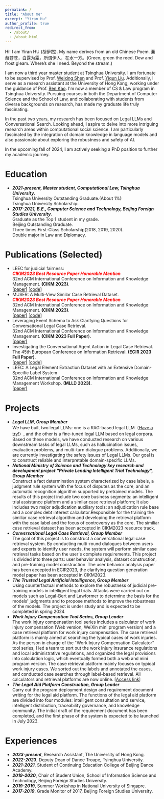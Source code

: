 ```yaml
---
permalink: /
title: "About me"
excerpt: "Yiran Hu"
author_profile: true
redirect_from: 
  - /about/
  - /about.html
---
```

Hi! I am Yiran HU (胡伊然). My name derives from an old Chinese Poem. 蒹葭苍苍，白露为霜。所谓伊人，在水一方。(Green, green the reed. Dew and frost gleam. Where’s she I need. Beyond the stream.)

I am now a third year master student at Tsinghua University.  I am fortunate to be supervised by Prof. [Weixing Shen](https://www.law.tsinghua.edu.cn/en/info/1056/1233.htm) and Prof. [Yiqun Liu](http://www.thuir.cn/group/~YQLiu/). Additionally, I serve as a research assistant at the University of Hong Kong, working under the guidance of Prof. [Ben Kao](https://www.cs.hku.hk/index.php/people/academic-staff/kao). I'm now a member of CS & Law program in Tsinghua University. Pursuing courses in both the Department of Computer Science and the School of Law, and collaborating with students from diverse backgrounds on research, has made my graduate life truly fascinating.

In the past two years, my research has been focused on Legal LLMs and Conversational Search. Looking ahead, I aspire to delve into more intriguing research areas within computational social science. I am particularly fascinated by the integration of domain knowledge in language models and also passionate about exploring the robustness and safety of AI.

In the upcoming fall of 2024, I am actively seeking a PhD position to further my academic journey.

Education
======

* ***2021-present, Master student, Computational Law, Tsinghua University.***\
  Tsinghua University Outstanding Graduate.(About 1%) \
  Tsinghua University Scholarship.
* ***2017-2021, B.E., Computer Science and Technology, Beijing Foreign Studies University.*** \
  Graduate as the Top 1 student in my grade. \
  Beijing Outstanding Graduate.\
  Three times First-Class Scholarship(2018, 2019, 2020).\
  Double major in Law and Diplomacy.

Publications (Selected)
======
* LEEC for judicial fairness:  \
***<font color='red'>CIKM2023 Best Resource Paper Honorable Mention</font>***\
32nd ACM International Conference on Information and Knowledge Management.
**(CIKM 2023)**.\
  [[paper]](https://github.com/THUYRan/THUYRan.github.io/blob/master/publications/MUSER.pdf)
  [[code]](https://github.com/THUlawtech/MUSER)
* MUSER: A Multi-View Similar Case Retrieval Dataset. \
***<font color='red'>CIKM2023 Best Resource Paper Honorable Mention</font>***\
32nd ACM International Conference on Information and Knowledge Management.
**(CIKM 2023)**.\
  [[paper]](https://github.com/THUYRan/THUYRan.github.io/blob/master/publications/MUSER.pdf)
  [[code]](https://github.com/THUlawtech/MUSER)
* Leveraging Event Schema to Ask Clarifying Questions for Conversational Legal Case Retrieval. \
32nd ACM International Conference on Information and Knowledge Management.
**(CIKM 2023 Full Paper)**.\
  [[paper]](https://github.com/THUYRan/THUYRan.github.io/blob/master/publications/LeClari.pdf)
* Investigating the Conversational Agent Action in Legal Case Retrieval. \
The 45th European Conference on Information Retrieval.
**(ECIR 2023 Full Paper)**.\
  [[paper]](https://github.com/THUYRan/THUYRan.github.io/blob/master/publications/Investigating.pdf) [[code]](https://github.com/BulouLiu/Conversational-vs-Traditional-Legal-Case-Retrieval)
* LEEC: A Legal Element Extraction Dataset with an Extensive Domain-Specific Label System \
32nd ACM International Conference on Information and Knowledge Management Workshop.
**(MLLD 2023)**. \
[[paper]](https://github.com/THUYRan/THUYRan.github.io/blob/master/publications/LEEC.pdf)


Projects
======
* ***Legal LLM, Group Member*** \
  We have built two legal LLMs: one is a RAG-based legal LLM（[Have a try!](https://chat.openai.com/g/g-dtzBLYZb0-china-legal-consultation)）, and the other is a fine-tuned legal LLM based on legal corpora. Based on these models, we have conducted research on various downstream tasks of legal LLMs, such as hallucination issues, evaluation problems, and multi-turn dialogue problems. Additionally, we are currently investigating the safety issues of Legal LLMs. Our goal is to construct reliable and interpretable domain-specific LLMs.
* ***National Ministry of Science and Technology key research and development project "Private Lending Intelligent Trial Technology", Group Member*** \
  Construct a fact determination system characterized by case labels, a judgment rule system with the focus of disputes as the core, and an automatic recognition algorithm supported by pretrained models. The results of this project include two core business segments: an intelligent trial assistance platform and a similar case retrieval platform; It also includes two major adjudication auxiliary tools: an adjudication rule base and a complex debt interest calculator.Responsible for the training the similiar case retrieval algorithm and developing the retrieval platform with the case label and the focus of controversy as the core. The similiar case retrieval dataset has been accepted in CIKM2023 resource track.
* ***Conversational Legal Case Retrieval, Group Member*** \
  The goal of this project is to construct a conversational legal case retrieval system. By conducting multi-round dialogues between users and experts to identify user needs, the system will perform similar case retrieval tasks based on the user's complete requirements. This project is divided into three parts: user behavior analysis, dataset construction, and pre-training model construction. The user behavior analysis paper has been accepted in ECIR2023, the clarifying question generation model paper has been accepted in CIKM2023.
* ***The Trusted Legal Artificial Intelligence, Group Member*** \
  Using counterfactual methods to explore the robustness of judicial pre-training models in intelligent legal trials. Attacks were carried out on models such as Legal-Bert and Lawformer to determine the basis for the models' judgments and to propose methods to improve the robustness of the models. The project is under study and is expected to be completed in spring 2024.
* ***Work Injury Compensation Tool Series, Group Leader*** \
  The work injury compensation tool series includes a calculator of work injury compensation (Web version, WeiXin mini program version) and a case retrieval platform for work injury compensation. The case retrieval platform is mainly aimed at searching the typical cases of work injuries. As the person in charge of the "Work Injury Compensation Calculator" tool series, I led a team to sort out the work injury insurance regulations and local administrative regulations, and organized the legal provisions into calculation logic, which eventually formed both a web and mini program version. The case retrieval platform mainly focuses on typical work injury cases. We sorted out the labels and annotated the cases, and conducted case searches through label-based retrieval. All calculators and retrieval platforms are now online. [[Access link]](thulawtech.com)
* ***The Legal Aid Platform Construction, Group Leader*** \
  Carry out the program deployment design and requirement document writing for the legal aid platform. The functions of the legal aid platform are divided into four modules: intelligent consultation and service, intelligent distribution, traceability governance, and knowledge community. The initial draft of the requirement document has been completed, and the first phase of the system is expected to be launched in July 2023.


Experiences
======

* ***2023-present***, Research Assistant, The University of Hong Kong.
* ***2022-2023***, Deputy Dean of Dance Troupe, Tsinghua University.
* ***2021-2021***, Student of Continuing Education College of Beijing Dance Academy.
* ***2019-2020***, Chair of Student Union, School of Information Science and Technology, Beijing Foreign Studies University.
* ***2019-2019***, Summer Workshop in National University of Singapre.
* ***2017-2019***, Grade Monitor of 2017, Beijing Foreign Studies University. 

